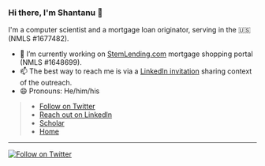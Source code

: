 ### Hi there, I'm Shantanu 👋

I'm a computer scientist and a mortgage loan originator, serving in the 🇺🇸 (NMLS #1677482). 

- 🔭 I’m currently working on [StemLending.com](https://www.stemlending.com/quote) mortgage shopping portal (NMLS #1648699).
- 📫 The best way to reach me is via a [LinkedIn invitation](https://www.linkedin.com/in/shantanu/) sharing context of the outreach.
- 😄 Pronouns: He/him/his

> * [Follow on Twitter]([https://www.stemlending.com/quote](https://twitter.com/intent/follow?screen_name=shantanu))
> * [Reach out on LinkedIn](https://www.linkedin.com/in/shantanu/)
> * [Scholar](https://scholar.google.com/citations?user=1vXVdMsAAAAJ)
> * [Home](https://www.shantanusharma.com/)

---
[![Follow on Twitter](https://img.shields.io/twitter/follow/shantanu?label=Follow&style=social)]([https://twitter.com/shantanu](https://twitter.com/intent/follow?screen_name=shantanu))
